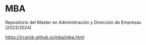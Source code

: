 # MBA

Repositorio del Master en Administración y Dirección de Empresas (2023/2024)

https://jrcarob.github.io/mba/mba.html
